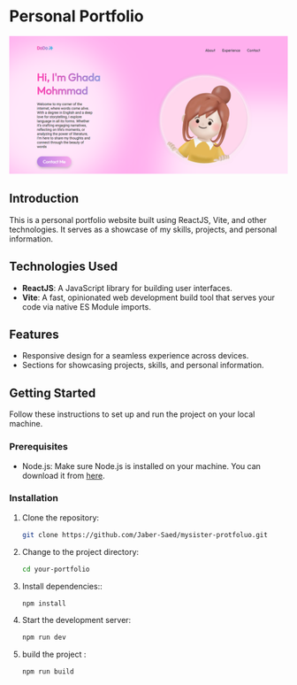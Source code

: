 # Personal Portfolio

![Portfolio Preview](/public/gitThem.png)

## Introduction

This is a personal portfolio website built using ReactJS, Vite, and other technologies. It serves as a showcase of my skills, projects, and personal information.

## Technologies Used

- **ReactJS**: A JavaScript library for building user interfaces.
- **Vite**: A fast, opinionated web development build tool that serves your code via native ES Module imports.

## Features

- Responsive design for a seamless experience across devices.
- Sections for showcasing projects, skills, and personal information.

## Getting Started

Follow these instructions to set up and run the project on your local machine.

### Prerequisites

- Node.js: Make sure Node.js is installed on your machine. You can download it from [here](https://nodejs.org/).

### Installation

1. Clone the repository:

   ```bash
   git clone https://github.com/Jaber-Saed/mysister-protfoluo.git

2. Change to the project directory:

   ```bash
   cd your-portfolio


3. Install dependencies::

   ```bash
   npm install

4. Start the development server:

   ```bash
   npm run dev


5. build the project :

   ```bash
   npm run build
